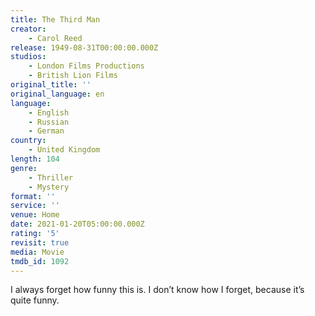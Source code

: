 ```yaml
---
title: The Third Man
creator:
    - Carol Reed
release: 1949-08-31T00:00:00.000Z
studios:
    - London Films Productions
    - British Lion Films
original_title: ''
original_language: en
language:
    - English
    - Russian
    - German
country:
    - United Kingdom
length: 104
genre:
    - Thriller
    - Mystery
format: ''
service: ''
venue: Home
date: 2021-01-20T05:00:00.000Z
rating: '5'
revisit: true
media: Movie
tmdb_id: 1092
---
```


I always forget how funny this is. I don’t know how I forget, because it’s quite funny.
